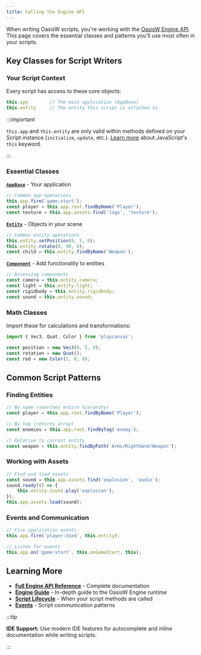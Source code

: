 ```yaml
---
title: Calling the Engine API
---
```


When writing OasisW scripts, you're working with the [OasisW Engine API](https://manual.oasisserver.link/engine/). This page covers the essential classes and patterns you'll use most often in your scripts.

## Key Classes for Script Writers

### Your Script Context

Every script has access to these core objects:

```javascript
this.app        // The main application (AppBase)
this.entity     // The entity this script is attached to
```

:::important

`this.app` and `this.entity` are only valid within methods defined on your Script instance (`initialize`, `update`, etc.). [Learn more](https://developer.mozilla.org/en-US/docs/Web/JavaScript/Reference/Operators/this) about JavaScript's `this` keyword.

:::

### Essential Classes

**[`AppBase`](https://manual.oasisserver.link/engine/classes/AppBase.html)** - Your application

```javascript
// Common app operations
this.app.fire('game:start');
const player = this.app.root.findByName('Player');
const texture = this.app.assets.find('logo', 'texture');
```

**[`Entity`](https://manual.oasisserver.link/engine/classes/Entity.html)** - Objects in your scene

```javascript
// Common entity operations
this.entity.setPosition(0, 5, 0);
this.entity.rotate(0, 90, 0);
const child = this.entity.findByName('Weapon');
```

**[`Component`](https://manual.oasisserver.link/engine/classes/Component.html)** - Add functionality to entities

```javascript
// Accessing components
const camera = this.entity.camera;
const light = this.entity.light;
const rigidbody = this.entity.rigidbody;
const sound = this.entity.sound;
```

### Math Classes

Import these for calculations and transformations:

```javascript
import { Vec3, Quat, Color } from 'playcanvas';

const position = new Vec3(0, 5, 0);
const rotation = new Quat();
const red = new Color(1, 0, 0);
```

## Common Script Patterns

### Finding Entities

```javascript
// By name (searches entire hierarchy)
const player = this.app.root.findByName('Player');

// By tag (returns array)
const enemies = this.app.root.findByTag('enemy');

// Relative to current entity
const weapon = this.entity.findByPath('Arms/RightHand/Weapon');
```

### Working with Assets

```javascript
// Find and load assets
const sound = this.app.assets.find('explosion', 'audio');
sound.ready(() => {
    this.entity.sound.play('explosion');
});
this.app.assets.load(sound);
```

### Events and Communication

```javascript
// Fire application events
this.app.fire('player:died', this.entity);

// Listen for events
this.app.on('game:start', this.onGameStart, this);
```

## Learning More

* **[Full Engine API Reference](https://manual.oasisserver.link/engine/)** - Complete documentation
* **[Engine Guide](../../engine/index.md)** - In-depth guide to the OasisW Engine runtime
* **[Script Lifecycle](./script-lifecycle.md)** - When your script methods are called
* **[Events](./events.md)** - Script communication patterns

:::tip

**IDE Support:** Use modern IDE features for autocomplete and inline documentation while writing scripts.

:::
